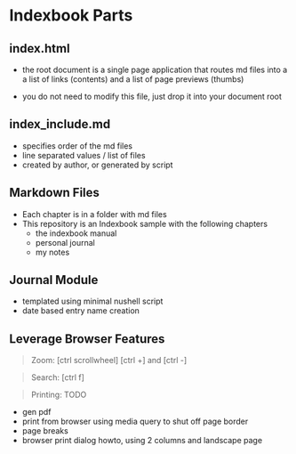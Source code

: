 # Indexbook Parts

## index.html

- the root document is a single page application that routes md files
  into a a list of links (contents) and a list of page previews (thumbs)

- you do not need to modify this file, just drop it into your document root

## index_include.md

- specifies order of the md files
- line separated values / list of files
- created by author, or generated by script

## Markdown Files

- Each chapter is in a folder with md files
- This repository is an Indexbook sample with the following chapters
    - the indexbook manual
    - personal journal
    - my notes
        
## Journal Module
- templated using minimal nushell script
- date based entry name creation

## Leverage Browser Features

> Zoom:  [ctrl scrollwheel] [ctrl +] and [ctrl -] 

> Search: [ctrl f]

> Printing: TODO 
- gen pdf
- print from browser using media query to shut off 
  page border 
- page breaks
- browser print dialog howto, using 2 columns and 
  landscape page
